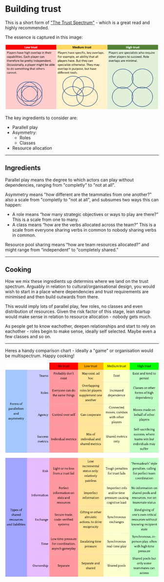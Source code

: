 # Building trust

This is a short form of ["The Trust Spectrum"](https://www.raphkoster.com/2018/03/16/the-trust-spectrum/) - which is a great read and highly recommended.

The essence is captured in this image: <br>

![Trust](https://github.com/hack-along/handbook/blob/master/.gitbook/assets/trustlevels.png?raw=true)


The key ingredients to consider are: 
- Parallell play
- Asymmetry:
    - Roles
    - Classes
- Resource allocation

---------
## Ingredients

Parallel play means the degree to which actors can play without dependencies, ranging from "completly" to "not at all". 

Asymmetry means "how different are the teammates from one another?" also a scale from "completly to "not at all", and subsumes two ways this can happen: 

- A role means “how many strategic objectives or ways to play are there?” This is a scale from one to many.
- A class means “how are the verbs allocated across the team?” This is a scale from everyone sharing verbs in common to nobody sharing verbs in common.

Resource pool sharing means “how are team resources allocated?” and might range from “independent” to “completely shared.”

---------
## Cooking

How we mix these ingredients up determins where we land on the trust spectrum. Arguably in relation to cultural/organisational design, you would wish to start in a place where dependencies and trust requirements are minimised and then build outwards from there. 

This would imply lots of parallel play, few roles, no classes and even distribution of resources. Given the risk factor of this stage, lean startup would make sense in relation to resource allocation - nobody gets much. 

As people get to know eachother, deepen relationships and start to rely on eachother - roles begin to make sense, ideally self selected. Maybe even a few classes and so on. 

--------
Heres a handy comparison chart - ideally a "game" or organisation would be multispectrum. Happy cooking!
<br>

![TrustMatrix](https://github.com/hack-along/handbook/blob/master/.gitbook/assets/trusttop.png?raw=true)
<br>

![TrustMatrix2](https://github.com/hack-along/handbook/blob/master/.gitbook/assets/trustbottom.png?raw=true)
